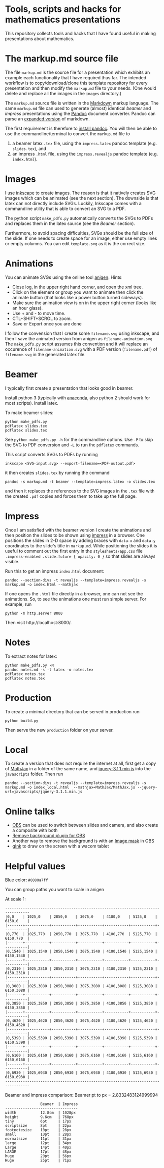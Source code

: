# Tools, scripts and hacks for mathematics presentations

This repository collects tools and hacks that I have found useful in making presentations
about mathematics.

# The markup.md source file

The file `markup.md` is the source file for a presentation which exhibits an example each
functionality that I have required thus far. The intended workflow is to copy/download/clone
this template repository for every presentation and then modify the `markup.md` file to your needs.
(One would delete and replace all the images in the `images` directory.)

The `markup.md` source file is written in the [Markdown](https://www.markdownguide.org/basic-syntax/)
markup language. The same `markup.md` file can used to generate (almost) identical *beamer* and 
*impress* presentations using the [Pandoc](https://pandoc.org/) document converter.
Pandoc can parse an [expanded version](https://pandoc.org/MANUAL.html#pandocs-markdown) of markdown.

The first requirement is therefore to [install pandoc](https://pandoc.org/installing.html).
You will then be able to use the commandline/terminal to convert the `markup.md` file to

1) a beamer latex `.tex` file, using the `impress.latex` pandoc template (e.g. `slides.tex`), and
2) an impress `.html` file, using the `impress.revealjs` pandoc template (e.g. `index.html`).

# Images

I use [inkscape](https://inkscape.org) to create images. The reason is that it natively creates SVG
images which can be animated (see the next section). The downside is that latex can not directly
include SVGs. Luckily, Inkscape comes with a commandline utility that is able to convert an SVG 
to a PDF.

The python script `make_pdfs.py` automatically converts the SVGs to PDFs and replaces them in the latex source (see the *Beamer* section).

Furthermore, to avoid spacing difficulties, SVGs should be the full size of the slide.
If one needs to create space for an image, either use empty lines or empty columns.
You can edit `template.svg` as it is the correct size.

# Animations

You can animate SVGs using the online tool [anigen](http://anigen.org/versions/0_8_1/). Hints:

+ Close log, in the upper right hand corner, and open the xml tree. 
+ Click on the element or group you want to animate then click the animate button 
(that looks like a power button turned sideways). 
+ Make sure the animation view is on in the upper right corner (looks like an hour glass).
+ Use + and - to move time. 
+ CTL+SHIFT+SCROL to zoom.
+ Save or Export once you are done

I follow the convension that I create some `filename.svg` using inkscape, and then I save the animated
version from anigen as `filename-animation.svg`. The `make_pdfs.py` script assumes this convention and
it will replace an occurence of `filename-animation.svg` with a PDF version (`filename.pdf`) of `filename.svg` in the generated latex file.

# Beamer

I typically first create a presentation that looks good in beamer.

Install python 3 (typically with [anaconda](https://www.anaconda.com/products/individual), also python 2 should work for most scripts). Install latex.

To make beamer slides:

    python make_pdfs.py
    pdflatex slides.tex
    pdflatex slides.tex
    
See `python make_pdfs.py -h` for the commandline options. Use `-P` to skip the SVG to PDF conversion and `-L` to run the `pdflatex` commands.

This script converts SVGs to PDFs by running

	inkscape <SVG-input.svg> --export-filename=<PDF-output.pdf>

it then creates `slides.tex` by running the command

	pandoc -s markup.md -t beamer --template=impress.latex -o slides.tex
	
and then it replaces the references to the SVG images in the `.tex` file with the created `.pdf` copies and
forces them to take up the full page.

# Impress

Once I am satisfied with the beamer version I create the animations and then position the slides
to be shown using [impress](https://github.com/impress/impress.js/) in a browser.
One positions the slides in 2-D space by adding braces with `data-x` and `data-y` coordinates to the 
slide's title in `markup.md`. 
While positioning the slides it is useful to comment out the first entry in the `stylesheets/app.css` file
`.impress-enabled .slide.future { opacity: 0 }` so that slides are always visible.

Run this to get an impress `index.html` document:

    pandoc --section-divs -t revealjs --template=impress.revealjs -s markup.md -o index.html --mathjax

If one opens the `.html` file directly in a browser, one can not see the animations. So, to see the animations one must run simple server. For example, run

    python -m http.server 8000
	
Then visit http://localhost:8000/.

# Notes

To extract notes for latex:

    python make_pdfs.py -N
    pandoc notes.md -s -t latex -o notes.tex
    pdflatex notes.tex
    pdflatex notes.tex
    
# Production

To create a minimal directory that can be served in production run 

    python build.py
	
Then serve the new `production` folder on your server.

# Local

To create a version that does not require the internet at all, 
first get a copy of [MathJax](https://docs.mathjax.org/en/v2.7-latest/installation.html) in a folder of
the same name, and [jquery-3.1.1.min.js](https://releases.jquery.com/jquery/) into the `javascripts` 
folder. Then run

    pandoc --section-divs -t revealjs --template=impress.revealjs -s markup.md -o index_local.html  --mathjax=MathJax/MathJax.js --jquery-url=javascripts/jquery-3.1.1.min.js

# Online talks

* [OBS](https://obsproject.com/download) can be used to switch between slides and camera, and also create a composite with both
* [Remove background plugin for OBS](https://github.com/royshil/obs-backgroundremoval)
* Another way to remove the background is with an [Image mask](https://streamshark.io/obs-guide/image-mask) in OBS
* [gInk](https://github.com/geovens/gInk/releases/) to draw on the screen with a wacom tablet

# Helpful values
    
Blue color: `#0000a7ff`

You can group paths you want to scale in anigen

At scale 1:

    ---------------------------------------------------------------------------------
    |0,0    | 1025,0    | 2050,0    | 3075,0    | 4100,0    | 5125,0    | 6150,0    |
    |-------+-----------+-----------+-----------+-----------+-----------+-----------|
    |0,770  | 1025,770  | 2050,770  | 3075,770  | 4100,770  | 5125,770  | 6150,770  |
    |-------+-----------+-----------+-----------+-----------+-----------+-----------|
    |0,1540 | 1025,1540 | 2050,1540 | 3075,1540 | 4100,1540 | 5125,1540 | 6150,1540 |
    |-------+-----------+-----------+-----------+-----------+-----------+-----------|
    |0,2310 | 1025,2310 | 2050,2310 | 3075,2310 | 4100,2310 | 5125,2310 | 6150,2310 |
    |-------+-----------+-----------+-----------+-----------+-----------+-----------|
    |0,3080 | 1025,3080 | 2050,3080 | 3075,3080 | 4100,3080 | 5125,3080 | 6150,3080 |
    |-------+-----------+-----------+-----------+-----------+-----------+-----------|
    |0,3850 | 1025,3850 | 2050,3850 | 3075,3850 | 4100,3850 | 5125,3850 | 6150,3850 |
    |-------+-----------+-----------+-----------+-----------+-----------+-----------|
    |0,4620 | 1025,4620 | 2050,4620 | 3075,4620 | 4100,4620 | 5125,4620 | 6150,4620 |
    |-------+-----------+-----------+-----------+-----------+-----------+-----------|
    |0,5390 | 1025,5390 | 2050,5390 | 3075,5390 | 4100,5390 | 5125,5390 | 6150,5390 |
    |-------+-----------+-----------+-----------+-----------+-----------+-----------|
    |0,6160 | 1025,6160 | 2050,6160 | 3075,6160 | 4100,6160 | 5125,6160 | 6150,6160 |
    |-------+-----------+-----------+-----------+-----------+-----------+-----------|
    |0,6930 | 1025,6930 | 2050,6930 | 3075,6930 | 4100,6930 | 5125,6930 | 6150,6930 |
    ---------------------------------------------------------------------------------
    
Beamer and impress comparison:
Beamer pt to px = 2.8332483124999994

                    Beamer  | Impress
    ---------------------------------
    width           12.8cm  | 1028px
    height          9.6cm   | 768px
    tiny            6pt     | 17px
    scriptsize      8pt     | 22px
    footnotesize    10pt    | 28px
    small           10pt    | 28px
    normalsize      11pt    | 31px
    large           12pt    | 34px
    Large           14pt    | 40px
    LARGE           17pt    | 48px
    huge            20pt    | 56px
    Huge            25pt    | 71px
